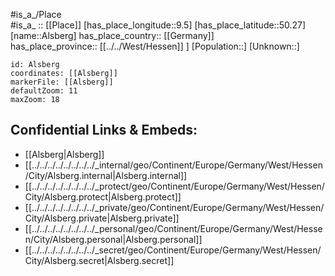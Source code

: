 ﻿---
location: [50.27,9.5] 
mapzoom: [7,12] 
mapmarker: city 
type: City
tags:
- geo/City


SpocWebEntityId: 28757
isDeleted: false
confidential: public

---
#is_a_/Place  
#is_a_ :: [[Place]] 
[has_place_longitude::9.5] 
[has_place_latitude::50.27] 
[name::Alsberg] 
has_place_country:: [[Germany]]  
has_place_province:: [[../../West/Hessen]] ] 
[Population::] 
[Unknown::] 


```leaflet
id: Alsberg
coordinates: [[Alsberg]] 
markerFile: [[Alsberg]] 
defaultZoom: 11 
maxZoom: 18
```


## Confidential Links & Embeds: 
- [[Alsberg|Alsberg]]  
- [[../../../../../../../../_internal/geo/Continent/Europe/Germany/West/Hessen/City/Alsberg.internal|Alsberg.internal]] 
- [[../../../../../../../../_protect/geo/Continent/Europe/Germany/West/Hessen/City/Alsberg.protect|Alsberg.protect]] 
- [[../../../../../../../../_private/geo/Continent/Europe/Germany/West/Hessen/City/Alsberg.private|Alsberg.private]] 
- [[../../../../../../../../_personal/geo/Continent/Europe/Germany/West/Hessen/City/Alsberg.personal|Alsberg.personal]] 
- [[../../../../../../../../_secret/geo/Continent/Europe/Germany/West/Hessen/City/Alsberg.secret|Alsberg.secret]] 
